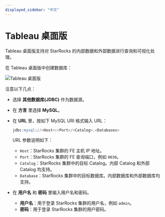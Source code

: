 ```yaml
---
displayed_sidebar: "中文"
---
```


# Tableau 桌面版

Tableau 桌面版支持对 StarRocks 的内部数据和外部数据进行查询和可视化处理。

在 Tableau 桌面版中创建数据库：

![Tableau 桌面版](../../assets/BI_tableau_1.png)

注意以下几点：

- 选择 **其他数据库(****JDBC****)** 作为数据源。
- 在 **方言** 里选择 **MySQL**。
- 在 **URL** 里，按如下 MySQL URI 格式输入 URL：

  ```SQL
  jdbc:mysql://<Host>:<Port>/<Catalog>.<Databases>
  ```

  URL 参数说明如下：

  - `Host`：StarRocks 集群的 FE 主机 IP 地址。
  - `Port`：StarRocks 集群的 FE 查询端口，例如 `9030`。
  - `Catalog`：StarRocks 集群中的目标 Catalog。内部 Catalog 和外部 Catalog 均支持。
  - `Database`：StarRocks 集群中的目标数据库。内部数据库和外部数据库均支持。

- 在 **用户名** 和 **密码** 里输入用户名和密码。
  - **用户名**：用于登录 StarRocks 集群的用户名，例如 `admin`。
  - **密码**：用于登录 StarRocks 集群的用户密码。